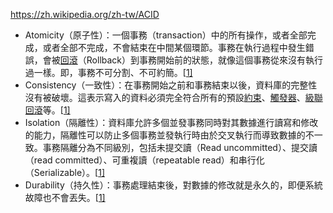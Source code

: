 https://zh.wikipedia.org/zh-tw/ACID

- Atomicity（原子性）：一個事務（transaction）中的所有操作，或者全部完成，或者全部不完成，不會結束在中間某個環節。事務在執行過程中發生錯誤，會被[回滾](https://zh.wikipedia.org/wiki/回滚_(数据管理))（Rollback）到事務開始前的狀態，就像這個事務從來沒有執行過一樣。即，事務不可分割、不可約簡。[[1\]](https://zh.wikipedia.org/zh-tw/ACID#cite_note-acid-1)
- Consistency（一致性）：在事務開始之前和事務結束以後，資料庫的完整性沒有被破壞。這表示寫入的資料必須完全符合所有的預設[約束](https://zh.wikipedia.org/wiki/数据完整性)、[觸發器](https://zh.wikipedia.org/wiki/触发器_(数据库))、[級聯回滾](https://zh.wikipedia.org/wiki/级联回滚)等。[[1\]](https://zh.wikipedia.org/zh-tw/ACID#cite_note-acid-1)
- Isolation（隔離性）：資料庫允許多個並發事務同時對其數據進行讀寫和修改的能力，隔離性可以防止多個事務並發執行時由於交叉執行而導致數據的不一致。事務隔離分為不同級別，包括未提交讀（Read uncommitted）、提交讀（read committed）、可重複讀（repeatable  read）和串行化（Serializable）。[[1\]](https://zh.wikipedia.org/zh-tw/ACID#cite_note-acid-1)
- Durability（持久性）：事務處理結束後，對數據的修改就是永久的，即便系統故障也不會丟失。[[1\]](https://zh.wikipedia.org/zh-tw/ACID#cite_note-acid-1)

